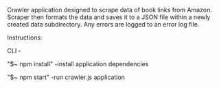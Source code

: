 Crawler application designed to scrape data of book links from Amazon. Scraper then formats the data and saves it to a JSON file within a newly created data subdirectory. Any errors are logged to an error log file.

Instructions:

CLI -

"$~ npm install" -install application dependencies

"$~ npm start" -run crawler.js application
